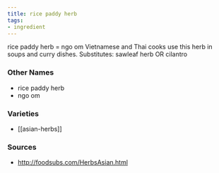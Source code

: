 ```yaml
---
title: rice paddy herb
tags:
- ingredient
---
```

rice paddy herb = ngo om Vietnamese and Thai cooks use this herb in soups and curry dishes. Substitutes: sawleaf herb OR cilantro

### Other Names

* rice paddy herb
* ngo om

### Varieties

* [[asian-herbs]]

### Sources
* http://foodsubs.com/HerbsAsian.html
